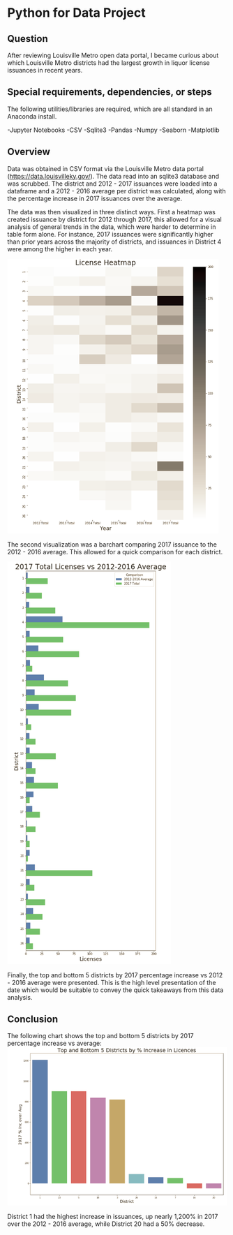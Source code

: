 # Python for Data Project


## Question
After reviewing Louisville Metro open data portal, I became curious about which Louisville Metro districts had the largest growth in liquor license issuances in recent years.

## Special requirements, dependencies, or steps

The following utilities/libraries are required, which are all standard in an Anaconda install.

-Jupyter Notebooks
-CSV
-Sqlite3
-Pandas
-Numpy
-Seaborn
-Matplotlib

## Overview

Data was obtained in CSV format via the Louisville Metro data portal (https://data.louisvilleky.gov/). The data read into an sqlite3 database and was scrubbed. The district and 2012 - 2017 issuances were loaded into a dataframe and a 2012 - 2016 average per district was calculated, along with the percentage increase in 2017 issuances over the average. 

The data was then visualized in three distinct ways. First a heatmap was created issuance by district for 2012 through 2017, this allowed for a visual analysis of general trends in the data, which were harder to determine in table form alone. For instance, 2017 issuances were significantly higher than prior years across the majority of districts, and issuances in District 4 were among the higher in each year.  

![heatmap](./heatmap.png)

The second visualization was a barchart comparing 2017 issuance to the 2012 - 2016 average. This allowed for a quick comparison for each district. 

![comparison](./comparison.png)

Finally, the top and bottom 5 districts by 2017 percentage increase vs 2012 - 2016 average were presented. This is the high level presentation of the date which would be suitable to convey the quick takeaways from this data analysis. 

## Conclusion

The following chart shows the top and bottom 5 districts by 2017 percentage increase vs average:
![takeaway chart](./takeaway.png)

District 1 had the highest increase in issuances, up nearly 1,200% in 2017 over the 2012 - 2016 average, while District 20 had a 50% decrease.
